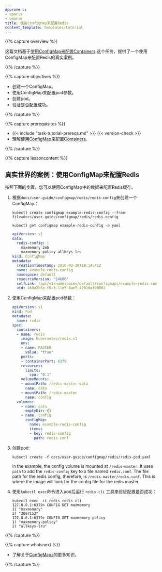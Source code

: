 ```yaml
---
approvers:
- eparis
- pmorie
title: 使用ConfigMap来配置Redis
content_template: templates/tutorial
---
```


{{% capture overview %}}

这篇文档基于[使用ConfigMap来配置Containers](/docs/tasks/configure-pod-container/configure-pod-configmap/) 这个任务，提供了一个使用ConfigMap来配置Redis的真实案例。

{{% /capture %}}

{{% capture objectives %}}

* 创建一个ConfigMap。
* 使用ConfigMap来配置pod参数。
* 创建pod。
* 验证是否配置成功。

{{% /capture %}}

{{% capture prerequisites %}}

* {{< include "task-tutorial-prereqs.md" >}} {{< version-check >}}
* 理解[使用ConfigMap来配置Containers](/docs/tasks/configure-pod-container/configure-pod-configmap/)。

{{% /capture %}}

{{% capture lessoncontent %}}


## 真实世界的案例：使用ConfigMap来配置Redis

按照下面的步骤，您可以使用ConfigMap中的数据来配置Redis缓存。

1. 根据`docs/user-guide/configmap/redis/redis-config`来创建一个ConfigMap：

   ```shell
   kubectl create configmap example-redis-config --from-file=docs/user-guide/configmap/redis/redis-config

   kubectl get configmap example-redis-config -o yaml
   ```

   ```yaml
   apiVersion: v1
   data:
     redis-config: |
       maxmemory 2mb
       maxmemory-policy allkeys-lru
   kind: ConfigMap
   metadata:
     creationTimestamp: 2016-03-30T18:14:41Z
     name: example-redis-config
     namespace: default
     resourceVersion: "24686"
     selfLink: /api/v1/namespaces/default/configmaps/example-redis-config
     uid: 460a2b6e-f6a3-11e5-8ae5-42010af00002
   ```

1. 使用ConfigMap来配置pod参数：

   ```yaml
   apiVersion: v1
   kind: Pod
   metadata:
     name: redis
   spec:
     containers:
     - name: redis
       image: kubernetes/redis:v1
       env:
       - name: MASTER
         value: "true"
       ports:
       - containerPort: 6379
       resources:
         limits:
           cpu: "0.1"
       volumeMounts:
       - mountPath: /redis-master-data
         name: data
       - mountPath: /redis-master
         name: config
     volumes:
       - name: data
         emptyDir: {}
       - name: config
         configMap:
           name: example-redis-config
           items:
           - key: redis-config
             path: redis.conf
   ```
1. 创建pod:

   ```shell
   kubectl create -f docs/user-guide/configmap/redis/redis-pod.yaml
   ```

   In the example, the config volume is mounted at `/redis-master`.
   It uses `path` to add the `redis-config` key to a file named `redis.conf`.
   The file path for the redis config, therefore, is `/redis-master/redis.conf`.
   This is where the image will look for the config file for the redis master.

1. 使用`kubectl exec`命令进入pod后运行 `redis-cli` 工具来验证配置是否成功：

   ```shell
   kubectl exec -it redis redis-cli
   127.0.0.1:6379> CONFIG GET maxmemory
   1) "maxmemory"
   2) "2097152"
   127.0.0.1:6379> CONFIG GET maxmemory-policy
   1) "maxmemory-policy"
   2) "allkeys-lru"
   ```

{{% /capture %}}

{{% capture whatsnext %}}

* 了解关于[ConfigMaps](/docs/tasks/configure-pod-container/configure-pod-configmap/)的更多知识。

{{% /capture %}}


